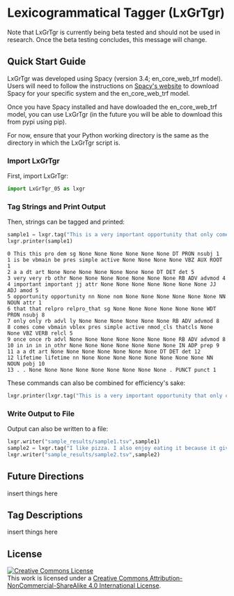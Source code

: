 # Lexicogrammatical Tagger (LxGrTgr)
Note that LxGrTgr is currently being beta tested and should not be used in research. Once the beta testing concludes, this message will change.
## Quick Start Guide
LxGrTgr was developed using Spacy (version 3.4; en_core_web_trf model). Users will need to follow the instructions on [Spacy's website](https://spacy.io/usage) to download Spacy for your specific system and the en_core_web_trf model.

Once you have Spacy installed and have dowloaded the en_core_web_trf model, you can use LxGrTgr (in the future you will be able to download this from pypi using pip).

For now, ensure that your Python working directory is the same as the directory in which the LxGrTgr script is. 

### Import LxGrTgr
First, import LxGrTgr:
```python
import LxGrTgr_05 as lxgr
```

### Tag Strings and Print Output 
Then, strings can be tagged and printed:

```python
sample1 = lxgr.tag("This is a very important opportunity that only comes once in a lifetime.")
lxgr.printer(sample1)
```
```
0 This this pro dem sg None None None None None None DT PRON nsubj 1
1 is be vbmain be pres simple active None None None None VBZ AUX ROOT 1
2 a a dt art None None None None None None None DT DET det 5
3 very very rb othr None None None None None None None RB ADV advmod 4
4 important important jj attr None None None None None None None JJ ADJ amod 5
5 opportunity opportunity nn None nom None None None None None None NN NOUN attr 1
6 that that relpro relpro_that sg None None None None None None WDT PRON nsubj 8
7 only only rb advl ly None None None None None None RB ADV advmod 8
8 comes come vbmain vblex pres simple active nmod_cls thatcls None None VBZ VERB relcl 5
9 once once rb advl None None None None None None None RB ADV advmod 8
10 in in in in_othr None None None None None None None IN ADP prep 9
11 a a dt art None None None None None None None DT DET det 12
12 lifetime lifetime nn None None None None None None None None NN NOUN pobj 10
13 . . None None None None None None None None None . PUNCT punct 1
```

These commands can also be combined for efficiency's sake:
```python
lxgr.printer(lxgr.tag("This is a very important opportunity that only comes once in a lifetime."))
```

### Write Output to File
Output can also be written to a file:
```python
lxgr.writer("sample_results/sample1.tsv",sample1)
sample2 = lxgr.tag("I like pizza. I also enjoy eating it because it gives me a reason to drink beer.")
lxgr.writer("sample_results/sample2.tsv",sample2)
```

## Future Directions
insert things here

## Tag Descriptions
insert things here

## License
<a rel="license" href="http://creativecommons.org/licenses/by-nc-sa/4.0/"><img alt="Creative Commons License" style="border-width:0" src="https://i.creativecommons.org/l/by-nc-sa/4.0/88x31.png" /></a><br />This work is licensed under a <a rel="license" href="http://creativecommons.org/licenses/by-nc-sa/4.0/">Creative Commons Attribution-NonCommercial-ShareAlike 4.0 International License</a>.